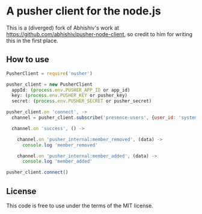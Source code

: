 # A pusher client for the node.js

This is a (diverged) fork of Abhishiv's work at https://github.com/abhishiv/pusher-node-client, so credit to him for writing this in the first place.

## How to use

```javascript
PusherClient = require('nusher')

pusher_client = new PusherClient
  appId: (process.env.PUSHER_APP_ID or app_id)
  key: (process.env.PUSHER_KEY or pusher_key)
  secret: (process.env.PUSHER_SECRET or pusher_secret)

pusher_client.on 'connect', ->
  channel = pusher_client.subscribe('presence-users', {user_id: 'system'})

  channel.on 'success', () ->

    channel.on 'pusher_internal:member_removed', (data) ->
      console.log 'member_removed'

    channel.on 'pusher_internal:member_added', (data) ->
      console.log 'member_added'

pusher_client.connect()
```

## License

This code is free to use under the terms of the MIT license.
